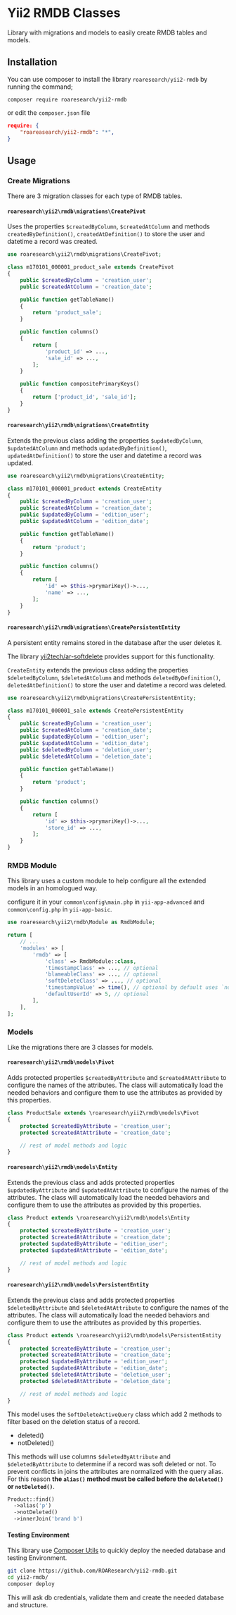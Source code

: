 Yii2 RMDB Classes
=================

Library with migrations and models to easily create RMDB tables and models.

Installation
-----------

You can use composer to install the library `roaresearch/yii2-rmdb` by running the
command;

`composer require roaresearch/yii2-rmdb`

or edit the `composer.json` file

```json
require: {
    "roareasearch/yii2-rmdb": "*",
}
```

Usage
-----

### Create Migrations

There are 3 migration classes for each type of RMDB tables.

#### `roaresearch\yii2\rmdb\migrations\CreatePivot`

Uses the properties  `$createdByColumn`, `$createdAtColumn` and methods
`createdByDefinition()`, `createdAtDefinition()` to store the user and datetime
a record was created.

```php
use roaresearch\yii2\rmdb\migrations\CreatePivot;

class m170101_000001_product_sale extends CreatePivot
{
    public $createdByColumn = 'creation_user';
    public $createdAtColumn = 'creation_date';

    public function getTableName()
    {
        return 'product_sale';
    }

    public function columns()
    {
        return [
            'product_id' => ...,
            'sale_id' => ...,
        ];
    }

    public function compositePrimaryKeys()
    {
        return ['product_id', 'sale_id'];
    }
}
```

#### `roaresearch\yii2\rmdb\migrations\CreateEntity`

Extends the previous class adding the properties  `$updatedByColumn`,
`$updatedAtColumn` and methods `updatedByDefinition()`, `updatedAtDefinition()`
to store the user and datetime a record was updated.

```php
use roaresearch\yii2\rmdb\migrations\CreateEntity;

class m170101_000001_product extends CreateEntity
{
    public $createdByColumn = 'creation_user';
    public $createdAtColumn = 'creation_date';
    public $updatedByColumn = 'edition_user';
    public $updatedAtColumn = 'edition_date';

    public function getTableName()
    {
        return 'product';
    }

    public function columns()
    {
        return [
            'id' => $this->prymariKey()->...,
            'name' => ...,
        ];
    }
}
```

#### `roaresearch\yii2\rmdb\migrations\CreatePersistentEntity`

A persistent entity remains stored in the database after the user deletes it.

The library [yii2tech/ar-softdelete](https://github.com/yii2tech/ar-softdelete)
provides support for this functionality.

`CreateEntity` extends  the previous class adding the properties
`$deletedByColumn`, `$deletedAtColumn` and methods `deletedByDefinition()`,
`deletedAtDefinition()` to store the user and datetime a record was deleted.

```php
use roaresearch\yii2\rmdb\migrations\CreatePersistentEntity;

class m170101_000001_sale extends CreatePersistentEntity
{
    public $createdByColumn = 'creation_user';
    public $createdAtColumn = 'creation_date';
    public $updatedByColumn = 'edition_user';
    public $updatedAtColumn = 'edition_date';
    public $deletedByColumn = 'deletion_user';
    public $deletedAtColumn = 'deletion_date';

    public function getTableName()
    {
        return 'product';
    }

    public function columns()
    {
        return [
            'id' => $this->prymariKey()->...,
            'store_id' => ...,
        ];
    }
}
```

### RMDB Module

This library uses a custom module to help configure all the extended models
in an homologued way.

configure it in your `common\config\main.php` in `yii-app-advanced` and
`common\config.php` in `yii-app-basic`.

```php
use roaresearch\yii2\rmdb\Module as RmdbModule;

return [
    // ...
    'modules' => [
        'rmdb' => [
            'class' => RmdbModule::class,
            'timestampClass' => ..., // optional
            'blameableClass' => ..., // optional
            'softDeleteClass' => ..., // optional
            'timestampValue' => time(), // optional by default uses `now()`
            'defaultUserId' => 5, // optional
        ],
    ],
];
```

### Models

Like the migrations there are 3 classes for models.

#### `roaresearch\yii2\rmdb\models\Pivot`

Adds protected properties `$createdByAttribute` and `$createdAtAttribute` to
configure the names of the attributes. The class will automatically load the
needed behaviors and configure them to use the attributes as provided by this
properties.

```php
class ProductSale extends \roaresearch\yii2\rmdb\models\Pivot
{
    protected $createdByAttribute = 'creation_user';
    protected $createdAtAttribute = 'creation_date';

    // rest of model methods and logic
}
```

#### `roaresearch\yii2\rmdb\models\Entity`

Extends the previous class and adds protected properties `$updatedByAttribute`
and `$updatedAtAttribute` to configure the names of the attributes. The class
will automatically load the needed behaviors and configure them to use the
attributes as provided by this properties.

```php
class Product extends \roaresearch\yii2\rmdb\models\Entity
{
    protected $createdByAttribute = 'creation_user';
    protected $createdAtAttribute = 'creation_date';
    protected $updatedByAttribute = 'edition_user';
    protected $updatedAtAttribute = 'edition_date';

    // rest of model methods and logic
}
```

#### `roaresearch\yii2\rmdb\models\PersistentEntity`

Extends the previous class and adds protected properties `$deletedByAttribute`
and `$deletedAtAttribute` to configure the names of the attributes. The class
will automatically load the needed behaviors and configure them to use the
attributes as provided by this properties.

```php
class Product extends \roaresearch\yii2\rmdb\models\PersistentEntity
{
    protected $createdByAttribute = 'creation_user';
    protected $createdAtAttribute = 'creation_date';
    protected $updatedByAttribute = 'edition_user';
    protected $updatedAtAttribute = 'edition_date';
    protected $deletedAtAttribute = 'deletion_user';
    protected $deletedAtAttribute = 'deletion_date';

    // rest of model methods and logic
}
```

This model uses the `SoftDeleteActiveQuery` class which add 2 methods to filter
based on the deletion status of a record.

- deleted()
- notDeleted()

This methods will use columns `$deletedByAttribute` and `$deletedByAttribute`
to determine if a record was soft deleted or not. To prevent conflicts in joins
the attributes are normalized with the query alias. For this reason **the
`alias()` method must be called before the `deleleted()` or `notDeleted()`**.

```php
Product::find()
  ->alias('p')
  ->notDeleted()
  ->innerJoin('brand b')
```

#### Testing Environment

This library use [Composer Utils](https://github.com/ROAResearch/composer-utils)
to quickly deploy the needed database and testing Environment.

```bash
git clone https://github.com/ROAResearch/yii2-rmdb.git
cd yii2-rmdb/
composer deploy
```

This will ask db credentials, validate them and create the needed database and
structure.
